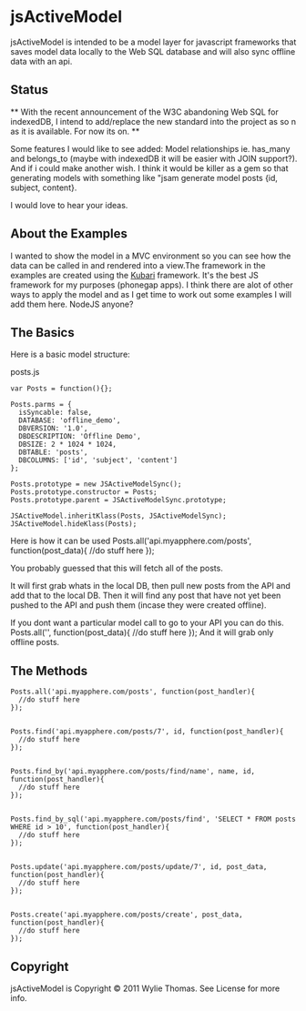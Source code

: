 jsActiveModel
=========
jsActiveModel is intended to be a model layer for javascript frameworks that saves model data locally to the Web SQL database and will also sync offline data with an api.


Status
------------
** With the recent announcement of the W3C abandoning Web SQL for indexedDB, I intend to add/replace the new standard into the project as so n as it is available. For now its on. **

Some features I would like to see added: Model relationships ie. has_many and belongs_to (maybe with indexedDB it will be easier with JOIN support?). And if i could make another wish. I think it would be killer as a gem so that generating models with something like "jsam generate model posts {id, subject, content}.

I would love to hear your ideas.


About the Examples
------------
I wanted to show the model in a MVC environment so you can see how the data can be called in and rendered into a view.The framework in the examples are created using the [Kubari](https://github.com/Reisender/Kubari) framework. It's the best JS framework for my purposes (phonegap apps). I think there are alot of other ways to apply the model and as I get time to work out some examples I will add them here. NodeJS anyone?


The Basics
------------
Here is a basic model structure:

posts.js

    var Posts = function(){};

    Posts.parms = {
      isSyncable: false,
      DATABASE: 'offline_demo',
      DBVERSION: '1.0',
      DBDESCRIPTION: 'Offline Demo',
      DBSIZE: 2 * 1024 * 1024,
      DBTABLE: 'posts',
      DBCOLUMNS: ['id', 'subject', 'content']
    };

    Posts.prototype = new JSActiveModelSync();
    Posts.prototype.constructor = Posts;
    Posts.prototype.parent = JSActiveModelSync.prototype;

    JSActiveModel.inheritKlass(Posts, JSActiveModelSync);
    JSActiveModel.hideKlass(Posts);


Here is how it can be used
    Posts.all('api.myapphere.com/posts', function(post_data){
      //do stuff here
    });

You probably guessed that this will fetch all of the posts. 

It will first grab whats in the local DB, then pull new posts from the API and add that to the local DB. Then it will find any post that have not yet been pushed to the API and push them (incase they were created offline). 

If you dont want a particular model call to go to your API you can do this.
    Posts.all('', function(post_data){
      //do stuff here
    });
And it will grab only offline posts.




The Methods
------------
    Posts.all('api.myapphere.com/posts', function(post_handler){
      //do stuff here
    });


    Posts.find('api.myapphere.com/posts/7', id, function(post_handler){
      //do stuff here
    });


    Posts.find_by('api.myapphere.com/posts/find/name', name, id, function(post_handler){
      //do stuff here
    });


    Posts.find_by_sql('api.myapphere.com/posts/find', 'SELECT * FROM posts WHERE id > 10', function(post_handler){
      //do stuff here
    });


    Posts.update('api.myapphere.com/posts/update/7', id, post_data, function(post_handler){
      //do stuff here
    });


    Posts.create('api.myapphere.com/posts/create', post_data, function(post_handler){
      //do stuff here
    });




Copyright
-------
jsActiveModel is Copyright © 2011 Wylie Thomas. See License for more info.
